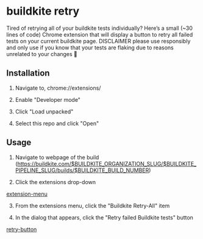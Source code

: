 # buildkite retry

Tired of retrying all of your buildkite tests individually?
Here’s a small (~30 lines of code) Chrome extension that will display a button to retry all failed tests on your current buildkite page. DISCLAIMER please use responsibly and only use if you know that your tests are flaking due to reasons unrelated to your changes :slightly_smiling_face:

## Installation

1. Navigate to, chrome://extensions/

2. Enable "Developer mode"

3. Click "Load unpacked"

4. Select this repo and click "Open"

## Usage

1. Navigate to webpage of the build (https://buildkite.com/$BUILDKITE_ORGANIZATION_SLUG/$BUILDKITE_PIPELINE_SLUG/builds/$BUILDKITE_BUILD_NUMBER)

2. Click the extensions drop-down

[extension-menu](extension-menu.png)

3. From the extensions menu, click the "Buildkite Retry-All" item

4. In the dialog that appears, click the "Retry failed Buildkite tests" button

[retry-button](retry-button.png)
